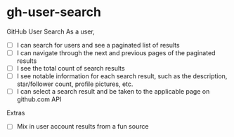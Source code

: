 # gh-user-search
GitHub User Search
As a user,
- [ ] I can search for users and see a paginated list of results
- [ ] I can navigate through the next and previous pages of the paginated results
- [ ] I see the total count of search results
- [ ] I see notable information for each search result, such as the description, star/follower
count, profile pictures, etc.
- [ ] I can select a search result and be taken to the applicable page on github.com API

Extras
- [ ] Mix in user account results from a fun source
